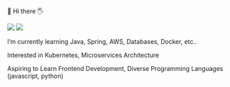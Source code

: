  👋 Hi there 🖐️ 

<a href="https://sungwonjeong.github.io/" target="_blank"><img src="https://img.shields.io/badge/-BLOG-1A1A1A?style=for-the-badge&logo=buefy&logoColor=white"/></a> <a href="mailto:aogn07@gmail.com" target="_blank"><img src="https://img.shields.io/badge/-aogn07%40gmail.com-EA4335?style=for-the-badge&logo=gmail&logoColor=white"/></a>

I’m currently learning Java, Spring, AWS, Databases, Docker, etc..

Interested in Kubernetes, Microservices Architecture

Aspiring to Learn Frontend Development, Diverse Programming Languages (javascript, python)







